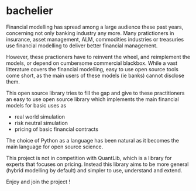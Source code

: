 # bachelier

Financial modelling has spread among a large audience these past years, concerning not only banking industry any more. Many pratictioners in insurance, asset management, ALM, commodities industries or treasuries use financial modelling to deliver better financial management.

However, these practioners have to reinvent the wheel, and reimplement the models, or depend on cumbersome commercial blackbox. While a vast litterature covers the financial modelling, easy to use open source tools come short, as the main users of these models (ie banks) cannot disclose them.

This open source library tries to fill the gap and give to these practitioners an easy to use open source library which implements the main financial models for basic uses as 
 - real world simulation
 - risk neutral simulation
 - pricing of basic financial contracts

The choice of Python as a language has been natural as it becomes the main language for open source science.

This project is not in competition with QuantLib, which is a library for experts that focuses on pricing. Instead this library aims to be more general (hybrid modelling by default) and simpler to use, understand and extend.

Enjoy and join the project !
